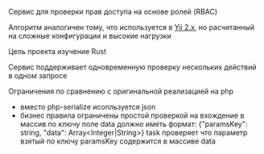 Сервис для проверки прав доступа на основе ролей (RBAC)

Алгоритм аналогичен тому,
что используется в [Yii 2.x](https://github.com/yii2/yii2/tree/master/framework/yii/rbac),
но расчитанный на сложные конфигурации и высокие нагрузки

Цель проекта изучение Rust

Сервис поддерживает одновременную проверку нескольких действий в одном запросе

Ограничения по сравнению с оригинальной реализацией на php
- вместо php-serialize исопльзуется json
- бизнес правила ограничены простой проверкой на вхождение в массив по ключу
    поле data должно иметь формат:
     {"paramsKey": string, "data": Array<Integer|String>}
    task проверяет что параметр взятый по ключу paramsKey содержится в массиве data 
     
